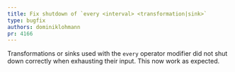 ```yaml
---
title: Fix shutdown of `every <interval> <transformation|sink>`
type: bugfix
authors: dominiklohmann
pr: 4166
---
```


Transformations or sinks used with the `every` operator modifier did not shut
down correctly when exhausting their input. This now work as expected.
